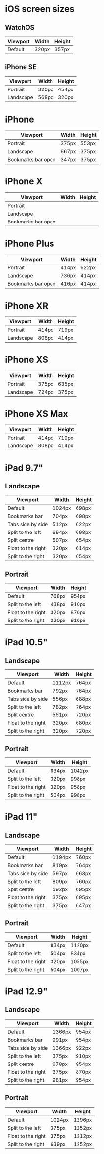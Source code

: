 
# iOS screen sizes

## WatchOS

| Viewport | Width | Height |
|----------|-------|--------|
| Default  | 320px | 357px  |

## iPhone SE

| Viewport  | Width | Height|
| --------- |-------|-------|
| Portrait  | 320px | 454px |
| Landscape | 568px | 320px |

# iPhone

| Viewport           | Width | Height|
| ------------------ |-------|-------|
| Portrait           | 375px | 553px |
| Landscape          | 667px | 375px |
| Bookmarks bar open | 347px | 375px |

# iPhone X

| Viewport           | Width | Height|
| ------------------ |-------|-------|
| Portrait           |       |       |
| Landscape          |       |       |
| Bookmarks bar open |       |       |

# iPhone Plus

| Viewport           | Width | Height|
| ------------------ |-------|-------|
| Portrait           | 414px | 622px |
| Landscape          | 736px | 414px |
| Bookmarks bar open | 416px | 414px |


# iPhone XR

| Viewport           | Width | Height|
| ------------------ |-------|-------|
| Portrait           | 414px | 719px |
| Landscape          | 808px | 414px |

# iPhone XS

| Viewport           | Width | Height|
| ------------------ |-------|-------|
| Portrait           | 375px | 635px |
| Landscape          | 724px | 375px |

# iPhone XS Max

| Viewport           | Width | Height|
| ------------------ |-------|-------|
| Portrait           | 414px | 719px |
| Landscape          | 808px | 414px |

# iPad 9.7"

## Landscape

| Viewport           | Width | Height|
| ------------------ |-------|-------|
| Default            | 1024px| 698px |
| Bookmarks bar      | 704px | 698px |
| Tabs side by side  | 512px | 622px |
| Split to the left  | 694px | 698px |
| Split centre       | 507px | 654px |
| Float to the right | 320px | 614px |
| Split to the right | 320px | 654px |

## Portrait

| Viewport           | Width | Height|
| ------------------ |-------|-------|
| Default            | 768px | 954px |
| Split to the left  | 438px | 910px |
| Float to the right | 320px | 870px |
| Split to the right | 320px | 910px |

# iPad 10.5"

## Landscape

| Viewport           | Width | Height|
| ------------------ |-------|-------|
| Default            | 1112px| 764px |
| Bookmarks bar      | 792px | 764px |
| Tabs side by side  | 556px | 688px |
| Split to the left  | 782px | 764px |
| Split centre       | 551px | 720px |
| Float to the right | 320px | 680px |
| Split to the right | 320px | 720px |

## Portrait

| Viewport           | Width | Height|
| ------------------ |-------|-------|
| Default            | 834px | 1042px|
| Split to the left  | 320px | 998px |
| Float to the right | 320px | 958px |
| Split to the right | 504px | 998px |


# iPad 11"

## Landscape

| Viewport           | Width | Height|
| ------------------ |-------|-------|
| Default            | 1194px| 760px |
| Bookmarks bar      | 819px | 764px |
| Tabs side by side  | 597px | 663px |
| Split to the left  | 809px | 760px |
| Split centre       | 592px | 695px |
| Float to the right | 375px | 695px |
| Split to the right | 375px | 647px |


## Portrait

| Viewport           | Width | Height|
| ------------------ |-------|-------|
| Default            | 834px | 1120px|
| Split to the left  | 504px | 834px |
| Float to the right | 320px | 1055px|
| Split to the right | 504px | 1007px|

# iPad 12.9"

## Landscape

| Viewport           | Width | Height|
| ------------------ |-------|-------|
| Default            | 1366px| 954px |
| Bookmarks bar      | 991px | 954px |
| Tabs side by side  | 1366px| 922px |
| Split to the left  | 375px | 910px |
| Split centre       | 678px | 954px |
| Float to the right | 375px | 870px |
| Split to the right | 981px | 954px |

## Portrait

| Viewport           | Width | Height|
| ------------------ |-------|-------|
| Default            | 1024px| 1296px|
| Split to the left  | 375px | 1252px|
| Float to the right | 375px | 1212px|
| Split to the right | 639px | 1252px|


